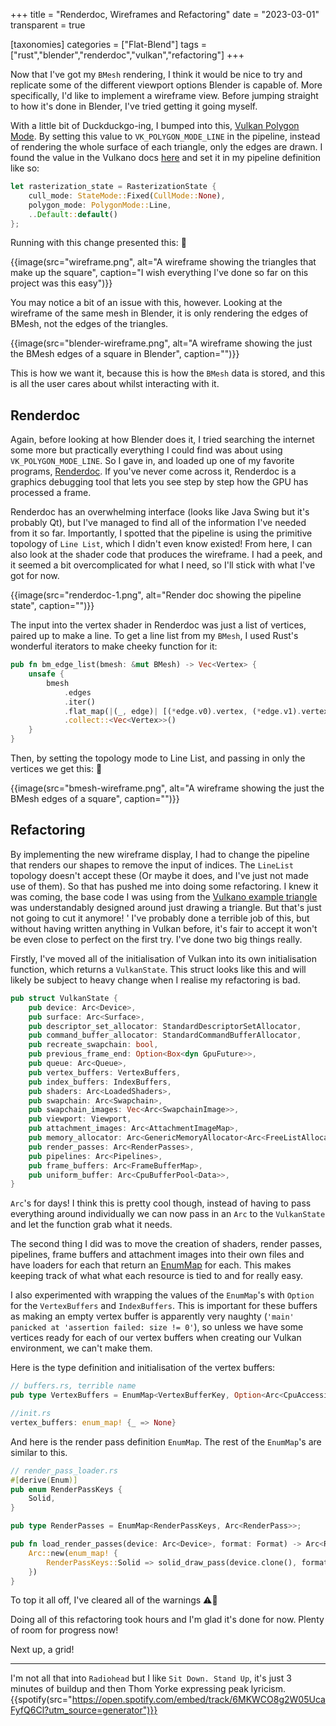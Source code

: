 +++
title = "Renderdoc, Wireframes and Refactoring"
date = "2023-03-01"
transparent = true

[taxonomies]
categories = ["Flat-Blend"]
tags = ["rust","blender","renderdoc","vulkan","refactoring"]
+++

Now that I've got my `BMesh` rendering, I think it would be nice to try and replicate some of the different viewport options Blender is capable of. More specifically, I'd like to implement a wireframe view.
Before jumping straight to how it's done in Blender, I've tried getting it going myself.

With a little bit of Duckduckgo-ing, I bumped into this, [Vulkan Polygon Mode](https://registry.khronos.org/vulkan/specs/1.3-extensions/man/html/VkPolygonMode.html). By setting this value to `VK_POLYGON_MODE_LINE` in the pipeline, instead of rendering the whole surface of each triangle, only the edges are drawn. I found the value in the Vulkano docs [here](https://docs.rs/vulkano/latest/vulkano/pipeline/graphics/rasterization/enum.PolygonMode.html) and set it in my pipeline definition like so:

```rust
let rasterization_state = RasterizationState {
    cull_mode: StateMode::Fixed(CullMode::None),
    polygon_mode: PolygonMode::Line,
    ..Default::default()
};
```

Running with this change presented this: 🥳

{{image(src="wireframe.png", alt="A wireframe showing the triangles that make up the square", caption="I wish everything I've done so far on this project was this easy")}}

You may notice a bit of an issue with this, however. Looking at the wireframe of the same mesh in Blender, it is only rendering the edges of BMesh, not the edges of the triangles.

{{image(src="blender-wireframe.png", alt="A wireframe showing the just the BMesh edges of a square in Blender", caption="")}}

This is how we want it, because this is how the `BMesh` data is stored, and this is all the user cares about whilst interacting with it.

## Renderdoc

Again, before looking at how Blender does it, I tried searching the internet some more but practically everything I could find was about using `VK_POLYGON_MODE_LINE`. So I gave in, and loaded up one of my favorite programs, [Renderdoc](https://renderdoc.org/). If you've never come across it, Renderdoc is a graphics debugging tool that lets you see step by step how the GPU has processed a frame.

Renderdoc has an overwhelming interface (looks like Java Swing but it's probably Qt), but I've managed to find all of the information I've needed from it so far. Importantly, I spotted that the pipeline is using the primitive topology of `Line List`, which I didn't even know existed! From here, I can also look at the shader code that produces the wireframe. I had a peek, and it seemed a bit overcomplicated for what I need, so I'll stick with what I've got for now.

{{image(src="renderdoc-1.png", alt="Render doc showing the pipeline state", caption="")}}

The input into the vertex shader in Renderdoc was just a list of vertices, paired up to make a line. To get a line list from my `BMesh`, I used Rust's wonderful iterators to make cheeky function for it:
```rust
pub fn bm_edge_list(bmesh: &mut BMesh) -> Vec<Vertex> {
    unsafe {
        bmesh
            .edges
            .iter()
            .flat_map(|(_, edge)| [(*edge.v0).vertex, (*edge.v1).vertex])
            .collect::<Vec<Vertex>>()
    }
}
```

Then, by setting the topology mode to Line List, and passing in only the vertices we get this: 🥳

{{image(src="bmesh-wireframe.png", alt="A wireframe showing the just the BMesh edges of a square", caption="")}}

## Refactoring

By implementing the new wireframe display, I had to change the pipeline that renders our shapes to remove the input of indices. The `LineList` topology doesn't accept these (Or maybe it does, and I've just not made use of them).
So that has pushed me into doing some refactoring.
I knew it was coming, the base code I was using from the [Vulkano example triangle](https://github.com/vulkano-rs/vulkano/blob/0.32.X/examples/src/bin/triangle-v1_3.rs) was understandably designed around just drawing a triangle.
But that's just not going to cut it anymore!
'
I've probably done a terrible job of this, but without having written anything in Vulkan before, it's fair to accept it won't be even close to perfect on the first try.
I've done two big things really.

Firstly, I've moved all of the initialisation of Vulkan into its own initialisation function, which returns a `VulkanState`. This struct looks like this and will likely be subject to heavy change when I realise my refactoring is bad.

```rust
pub struct VulkanState {
    pub device: Arc<Device>,
    pub surface: Arc<Surface>,
    pub descriptor_set_allocator: StandardDescriptorSetAllocator,
    pub command_buffer_allocator: StandardCommandBufferAllocator,
    pub recreate_swapchain: bool,
    pub previous_frame_end: Option<Box<dyn GpuFuture>>,
    pub queue: Arc<Queue>,
    pub vertex_buffers: VertexBuffers,
    pub index_buffers: IndexBuffers,
    pub shaders: Arc<LoadedShaders>,
    pub swapchain: Arc<Swapchain>,
    pub swapchain_images: Vec<Arc<SwapchainImage>>,
    pub viewport: Viewport,
    pub attachment_images: Arc<AttachmentImageMap>,
    pub memory_allocator: Arc<GenericMemoryAllocator<Arc<FreeListAllocator>>>,
    pub render_passes: Arc<RenderPasses>,
    pub pipelines: Arc<Pipelines>,
    pub frame_buffers: Arc<FrameBufferMap>,
    pub uniform_buffer: Arc<CpuBufferPool<Data>>,
}
```
`Arc`'s for days!
I think this is pretty cool though, instead of having to pass everything around individually we can now pass in an `Arc` to the `VulkanState` and let the function grab what it needs.

The second thing I did was to move the creation of shaders, render passes, pipelines, frame buffers and attachment images into their own files and have loaders for each that return an [EnumMap](https://crates.io/crates/enum-map) for each.
This makes keeping track of what what each resource is tied to and for really easy.

I also experimented with wrapping the values of the `EnumMap`'s with `Option` for the `VertexBuffers` and `IndexBuffers`.
This is important for these buffers as making an empty vertex buffer is apparently very naughty (`'main' panicked at 'assertion failed: size != 0'`), so unless we have some vertices ready for each of our vertex buffers when creating our Vulkan environment, we can't make them.

Here is the type definition and initialisation of the vertex buffers:
```rust
// buffers.rs, terrible name
pub type VertexBuffers = EnumMap<VertexBufferKey, Option<Arc<CpuAccessibleBuffer<[Vertex]>>>>;

//init.rs
vertex_buffers: enum_map! {_ => None}
```

And here is the render pass definition `EnumMap`. The rest of the `EnumMap`'s are similar to this.
```rust
// render_pass_loader.rs
#[derive(Enum)]
pub enum RenderPassKeys {
    Solid,
}

pub type RenderPasses = EnumMap<RenderPassKeys, Arc<RenderPass>>;

pub fn load_render_passes(device: Arc<Device>, format: Format) -> Arc<RenderPasses> {
    Arc::new(enum_map! {
        RenderPassKeys::Solid => solid_draw_pass(device.clone(), format).unwrap()
    })
}
```

To top it all off, I've cleared all of the warnings ⚠️🥳

Doing all of this refactoring took hours and I'm glad it's done for now. Plenty of room for progress now!

Next up, a grid!

---

I'm not all that into `Radiohead` but I like `Sit Down. Stand Up`, it's just 3 minutes of buildup and then Thom Yorke expressing peak lyricism.
{{spotify(src="https://open.spotify.com/embed/track/6MKWCO8g2W05UcaFyfQ6Cl?utm_source=generator")}}
